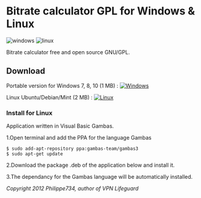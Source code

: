 # Bitrate calculator GPL for Windows & Linux


![windows](https://cloud.githubusercontent.com/assets/24923693/21680815/5c759432-d34c-11e6-8aac-fb6b21cb6411.jpg)
![linux](https://cloud.githubusercontent.com/assets/24923693/21910755/b8d9427e-d91d-11e6-9b16-438f9374e2a0.png)

Bitrate calculator free and open source GNU/GPL.

## Download
Portable version for Windows 7, 8, 10 (1 MB) : [![Windows][2]][1]

  [1]: https://github.com/Philippe734/Bitrate-calculator/raw/master/Windows/BitrateCalc.zip
  [2]: https://cloud.githubusercontent.com/assets/24923693/21724562/26754b04-d435-11e6-9654-779c17c2ebcf.png

Linux Ubuntu/Debian/Mint (2 MB) : [![Linux][2]][3]

  [3]: https://github.com/Philippe734/Bitrate-calculator/raw/master/Linux/BitrateCalculator_1.0.2.deb

### Install for Linux

Application written in Visual Basic Gambas. 

1.Open terminal and add the PPA for the language Gambas

    $ sudo add-apt-repository ppa:gambas-team/gambas3
    $ sudo apt-get update 
  
2.Download the package .deb of the application below and install it.

3.The dependancy for the Gambas language will be automatically installed.

*Copyright 2012 Philippe734, author of VPN Lifeguard*
